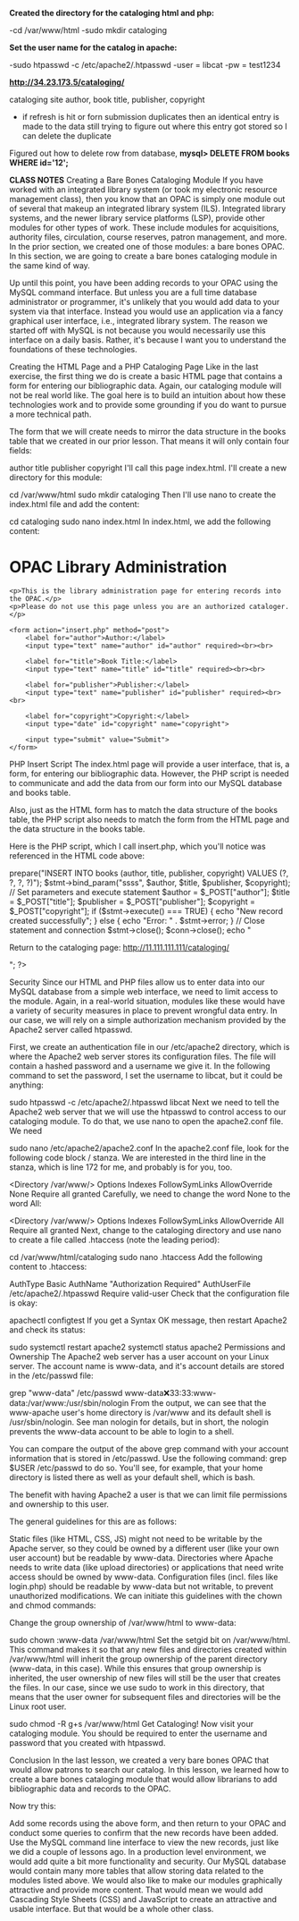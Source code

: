 **Created the directory for the cataloging html and php:**

 -cd /var/www/html
 -sudo mkdir cataloging


**Set the user name for the catalog in apache:**

 -sudo htpasswd -c /etc/apache2/.htpasswd 
 -user = libcat
 -pw = test1234


**http://34.23.173.5/cataloging/**

cataloging site
author, book title, publisher, copyright
- if refresh is hit or forn submission duplicates then an identical entry is made to the data
still trying to figure out where this entry got stored so I can delete the duplicate

Figured out how to delete row from database, **mysql> DELETE FROM books WHERE id='12';**



**CLASS NOTES**
Creating a Bare Bones Cataloging Module
If you have worked with an integrated library system (or took my electronic resource management class), then you know that an OPAC is simply one module out of several that makeup an integrated library system (ILS). Integrated library systems, and the newer library service platforms (LSP), provide other modules for other types of work. These include modules for acquisitions, authority files, circulation, course reserves, patron management, and more. In the prior section, we created one of those modules: a bare bones OPAC. In this section, we are going to create a bare bones cataloging module in the same kind of way.

Up until this point, you have been adding records to your OPAC using the MySQL command interface. But unless you are a full time database administrator or programmer, it's unlikely that you would add data to your system via that interface. Instead you would use an application via a fancy graphical user interface, i.e., integrated library system. The reason we started off with MySQL is not because you would necessarily use this interface on a daily basis. Rather, it's because I want you to understand the foundations of these technologies.

Creating the HTML Page and a PHP Cataloging Page
Like in the last exercise, the first thing we do is create a basic HTML page that contains a form for entering our bibliographic data. Again, our cataloging module will not be real world like. The goal here is to build an intuition about how these technologies work and to provide some grounding if you do want to pursue a more technical path.

The form that we will create needs to mirror the data structure in the books table that we created in our prior lesson. That means it will only contain four fields:

author
title
publisher
copyright
I'll call this page index.html. I'll create a new directory for this module:

cd /var/www/html
sudo mkdir cataloging
Then I'll use nano to create the index.html file and add the content:

cd cataloging
sudo nano index.html
In index.html, we add the following content:

<!DOCTYPE html>
<html>
<head>
    <title>Enter Records</title>
</head>
<body>
    <h1>OPAC Library Administration</h1>

    <p>This is the library administration page for entering records into the OPAC.</p>
    <p>Please do not use this page unless you are an authorized cataloger.</p>

    <form action="insert.php" method="post">
        <label for="author">Author:</label>
        <input type="text" name="author" id="author" required><br><br>

        <label for="title">Book Title:</label>
        <input type="text" name="title" id="title" required><br><br>

        <label for="publisher">Publisher:</label>
        <input type="text" name="publisher" id="publisher" required><br><br>

        <label for="copyright">Copyright:</label>
        <input type="date" id="copyright" name="copyright">

        <input type="submit" value="Submit">
    </form>
</body>
</html>
PHP Insert Script
The index.html page will provide a user interface, that is, a form, for entering our bibliographic data. However, the PHP script is needed to communicate and add the data from our form into our MySQL database and books table.

Also, just as the HTML form has to match the data structure of the books table, the PHP script also needs to match the form from the HTML page and the data structure in the books table.

Here is the PHP script, which I call insert.php, which you'll notice was referenced in the HTML code above:

<?php

// Load MySQL credentials
require_once '../login.php';

// Establish connection
$conn = mysqli_connect($db_hostname, $db_username, $db_password) or
  die("Unable to connect");

// Open database
mysqli_select_db($conn, $db_database) or
  die("Could not open database '$db_database'");

// Prepare and bind SQL statement
$stmt = $conn->prepare("INSERT INTO books (author, title, publisher, copyright) VALUES (?, ?, ?, ?)");
$stmt->bind_param("ssss", $author, $title, $publisher, $copyright);

// Set parameters and execute statement
$author = $_POST["author"];
$title = $_POST["title"];
$publisher = $_POST["publisher"];
$copyright = $_POST["copyright"];

if ($stmt->execute() === TRUE) {
    echo "New record created successfully";
} else {
    echo "Error: " . $stmt->error;
}

// Close statement and connection
$stmt->close();
$conn->close();

echo "<p>Return to the cataloging page: <a href='http://11.111.111.111/cataloging/'>http://11.111.111.111/cataloging/</a></p>";
?>
Security
Since our HTML and PHP files allow us to enter data into our MySQL database from a simple web interface, we need to limit access to the module. Again, in a real-world situation, modules like these would have a variety of security measures in place to prevent wrongful data entry. In our case, we will rely on a simple authorization mechanism provided by the Apache2 server called htpasswd.

First, we create an authentication file in our /etc/apache2 directory, which is where the Apache2 web server stores its configuration files. The file will contain a hashed password and a username we give it. In the following command to set the password, I set the username to libcat, but it could be anything:

sudo htpasswd -c /etc/apache2/.htpasswd libcat
Next we need to tell the Apache2 web server that we will use the htpasswd to control access to our cataloging module. To do that, we use nano to open the apache2.conf file. We need

sudo nano /etc/apache2/apache2.conf
In the apache2.conf file, look for the following code block / stanza. We are interested in the third line in the stanza, which is line 172 for me, and probably is for you, too.

<Directory /var/www/>
  Options Indexes FollowSymLinks
  AllowOverride None
  Require all granted
</Directory>
Carefully, we need to change the word None to the word All:

<Directory /var/www/>
  Options Indexes FollowSymLinks
  AllowOverride All
  Require all granted
</Directory>
Next, change to the cataloging directory and use nano to create a file called .htaccess (note the leading period):

cd /var/www/html/cataloging
sudo nano .htaccess
Add the following content to .htaccess:

AuthType Basic
AuthName "Authorization Required"
AuthUserFile /etc/apache2/.htpasswd
Require valid-user
Check that the configuration file is okay:

apachectl configtest
If you get a Syntax OK message, then restart Apache2 and check its status:

sudo systemctl restart apache2
systemctl status apache2
Permissions and Ownership
The Apache2 web server has a user account on your Linux server. The account name is www-data, and it's account details are stored in the /etc/passwd file:

grep "www-data" /etc/passwd
www-data:x:33:33:www-data:/var/www:/usr/sbin/nologin
From the output, we can see that the www-apache user's home directory is /var/www and its default shell is /usr/sbin/nologin. See man nologin for details, but in short, the nologin prevents the www-data account to be able to login to a shell.

You can compare the output of the above grep command with your account information that is stored in /etc/passwd. Use the following command: grep $USER /etc/passwd to do so. You'll see, for example, that your home directory is listed there as well as your default shell, which is bash.

The benefit with having Apache2 a user is that we can limit file permissions and ownership to this user.

The general guidelines for this are as follows:

Static files (like HTML, CSS, JS) might not need to be writable by the Apache server, so they could be owned by a different user (like your own user account) but be readable by www-data.
Directories where Apache needs to write data (like upload directories) or applications that need write access should be owned by www-data.
Configuration files (incl. files like login.php) should be readable by www-data but not writable, to prevent unauthorized modifications.
We can initiate this guidelines with the chown and chmod commands:

Change the group ownership of /var/www/html to www-data:

 sudo chown :www-data /var/www/html
Set the setgid bit on /var/www/html. This command makes it so that any new files and directories created within /var/www/html will inherit the group ownership of the parent directory (www-data, in this case). While this ensures that group ownership is inherited, the user ownership of new files will still be the user that creates the files. In our case, since we use sudo to work in this directory, that means that the user owner for subsequent files and directories will be the Linux root user.

 sudo chmod -R g+s /var/www/html
Get Cataloging!
Now visit your cataloging module. You should be required to enter the username and password that you created with htpasswd.

Conclusion
In the last lesson, we created a very bare bones OPAC that would allow patrons to search our catalog. In this lesson, we learned how to create a bare bones cataloging module that would allow librarians to add bibliographic data and records to the OPAC.

Now try this:

Add some records using the above form, and then return to your OPAC and conduct some queries to confirm that the new records have been added.
Use the MySQL command line interface to view the new records, just like we did a couple of lessons ago.
In a production level environment, we would add quite a bit more functionality and security. Our MySQL database would contain many more tables that allow storing data related to the modules listed above. We would also like to make our modules graphically attractive and provide more content. That would mean we would add Cascading Style Sheets (CSS) and JavaScript to create an attractive and usable interface. But that would be a whole other class.


